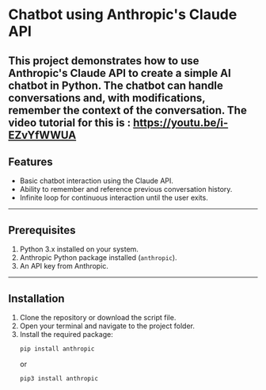 # Chatbot using Anthropic's Claude API

This project demonstrates how to use Anthropic's Claude API to create a simple AI chatbot in Python. The chatbot can handle conversations and, with modifications, remember the context of the conversation.
The video tutorial for this is : https://youtu.be/i-EZvYfWWUA
---

## Features
- Basic chatbot interaction using the Claude API.
- Ability to remember and reference previous conversation history.
- Infinite loop for continuous interaction until the user exits.

---

## Prerequisites
1. Python 3.x installed on your system.
2. Anthropic Python package installed (`anthropic`).
3. An API key from Anthropic.

---

## Installation
1. Clone the repository or download the script file.
2. Open your terminal and navigate to the project folder.
3. Install the required package:
   ```bash
   pip install anthropic
   ```
   or
   ```bash
   pip3 install anthropic
   ```
